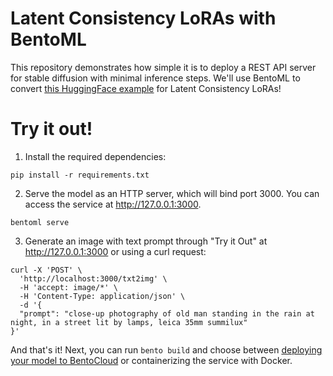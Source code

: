 # Latent Consistency LoRAs with BentoML

This repository demonstrates how simple it is to deploy a REST API server for stable diffusion with minimal inference steps. We'll use BentoML to convert [this HuggingFace example](https://huggingface.co/blog/lcm_lora) for Latent Consistency LoRAs!

# Try it out!

1. Install the required dependencies:
```
pip install -r requirements.txt
```

2. Serve the model as an HTTP server, which will bind port 3000. You can access the service at http://127.0.0.1:3000.
```
bentoml serve
```

3. Generate an image with text prompt through "Try it Out" at http://127.0.0.1:3000 or using a curl request:
```
curl -X 'POST' \
  'http://localhost:3000/txt2img' \
  -H 'accept: image/*' \
  -H 'Content-Type: application/json' \
  -d '{
  "prompt": "close-up photography of old man standing in the rain at night, in a street lit by lamps, leica 35mm summilux"
}'
```

And that's it! Next, you can run `bento build` and choose between [deploying your model to BentoCloud](https://docs.bentoml.com/en/latest/bentocloud/getting-started/quickstart.html) or containerizing the service with Docker.
